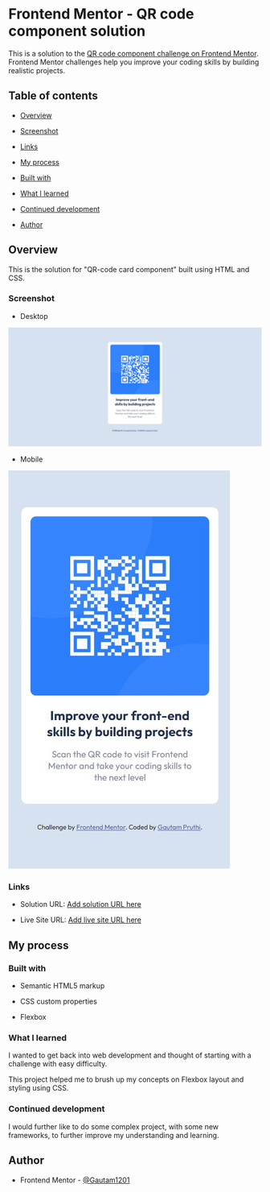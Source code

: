 
# Frontend Mentor - QR code component solution

  

This is a solution to the [QR code component challenge on Frontend Mentor](https://www.frontendmentor.io/challenges/qr-code-component-iux_sIO_H). Frontend Mentor challenges help you improve your coding skills by building realistic projects.

  

## Table of contents

  

- [Overview](#overview)

- [Screenshot](#screenshot)

- [Links](#links)

- [My process](#my-process)

- [Built with](#built-with)

- [What I learned](#what-i-learned)

- [Continued development](#continued-development)

- [Author](#author)

  

## Overview
This is the solution for "QR-code card component" built using HTML and CSS.
  

### Screenshot

- Desktop

![Desktop-Screenshot](./images/Desktop-Screenshot.jpg)
  
  - Mobile
  
![Mobile ScreenShot](./images/Mobile-Screenshot.jpg)

### Links

  

- Solution URL: [Add solution URL here](https://your-solution-url.com)

- Live Site URL: [Add live site URL here](https://your-live-site-url.com)

  

## My process

  

### Built with

  

- Semantic HTML5 markup

- CSS custom properties

- Flexbox


### What I learned

I wanted to get back into web development and thought of starting with a challenge with easy difficulty.

This project helped me to brush up my concepts on Flexbox layout and styling using CSS.
  

### Continued development

I would further like to do some complex project, with some new frameworks, to further improve my understanding and learning.

## Author

- Frontend Mentor - [@Gautam1201](https://www.frontendmentor.io/profile/Gautam1201)
